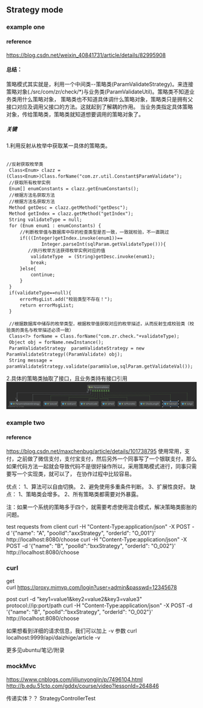 ## Strategy mode

### example one
#### reference
https://blog.csdn.net/weixin_40841731/article/details/82995908

#### 总结：
策略模式其实就是，利用一个中间类--策略类(ParamValidateStrategy)。来连接策略对象(./src/com/zr/check/*)与业务类(ParamValidateUtil)。策略类不知道业务类用什么策略对象，
策略类也不知道具体调什么策略对象，策略类只是拥有父接口对应及调用父接口的方法。这就起到了解耦的作用。 当业务类指定具体策略对象，传给策略类，策略类就知道想要调用的策略对象了。

##### 关键  
1.利用反射从枚举中获取某一具体的策略类。
```text

//反射获取枚举类
 Class<Enum> clazz = (Class<Enum>)Class.forName("com.zr.util.Constant$ParamValidate");
 //获取所有枚举实例
 Enum[] enumConstants = clazz.getEnumConstants();
 //根据方法名获取方法
 //根据方法名获取方法
 Method getDesc = clazz.getMethod("getDesc");
 Method getIndex = clazz.getMethod("getIndex");
 String validateType = null;
 for (Enum enum1 : enumConstants) {
     //判断枚举值与数据库中存的检查类型是否一致，一致就校验，不一直跳过
     if(((Integer)getIndex.invoke(enum1))==
             Integer.parseInt(sqlParam.getValidateType())){
        //执行枚举方法获得枚举实例对应的值
         validateType  = (String)getDesc.invoke(enum1);
         break;
     }else{
         continue;
     }
 }
 if(validateType==null){
     errorMsgList.add("校验类型不存在！");
     return errorMsgList;
 }

 //根据数据库中储存的枚举类型，根据枚举值获取对应的枚举描述，从而反射生成校验类（校验类的类名与枚举描述必须一致）
 Class<?> forName = Class.forName("com.zr.check."+validateType);
 Object obj = forName.newInstance();
 ParamValidateStrategy	paramValidateStrategy = new ParamValidateStrategy((ParamValidate) obj);
 String message = paramValidateStrategy.validate(paramValue,sqlParam.getValidateVal());
```

2.具体的策略类抽取了接口，且业务类持有接口引用
![](UML-ParamValidate.png)


### example two
#### reference
https://blog.csdn.net/maxchenbug/article/details/101738795
使用常用，支付，之前做了微信支付，支付宝支付，然后另外一个同事写了一个银联支付，那么如果代码方法一起就会导致代码不是很好操作所以，采用策略模式进行，同事只需要写一个实现类，就可以了，
在协作过程中比较容易。    

优点： 1、算法可以自由切换。 2、避免使用多重条件判断。 3、扩展性良好。
缺点： 1、策略类会增多。 2、所有策略类都需要对外暴露。

注：如果一个系统的策略多于四个，就需要考虑使用混合模式，解决策略类膨胀的问题。

test requests from client
curl -H "Content-Type:application/json" -X POST -d '{"name": "A", "poolId":"axxStrategy", "orderId": "O_001"}' http://localhost:8080/choose
curl -H "Content-Type:application/json" -X POST -d '{"name": "B", "poolId":"bxxStrategy", "orderId": "O_002"}' http://localhost:8080/choose



### curl 
get  
curl https://proxy.mimvp.com/login?user=admin&passwd=12345678

post
curl -d "key1=value1&key2=value2&key3=value3" protocol://ip:port/path
curl -H "Content-Type:application/json" -X POST -d '{"name": "B", "poolId":"bxxStrategy", "orderId": "O_002"}' http://localhost:8080/choose

如果想看到详细的请求信息，我们可以加上 -v 参数
curl localhost:9999/api/daizhige/article -v

更多见ubuntu/笔记/附录



### mockMvc
https://www.cnblogs.com/jiliunyongjin/p/7496104.html
http://b.edu.51cto.com/gddx/course/video?lessonId=264846

传递实体？？
StrategyControllerTest




